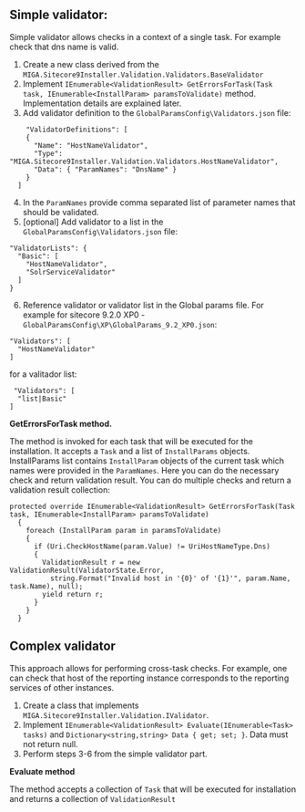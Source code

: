 ## Simple validator:

Simple validator allows checks in a context of a single task. For example check that dns name is valid.
1. Create a new class derived from the `MIGA.Sitecore9Installer.Validation.Validators.BaseValidator`
2. Implement `IEnumerable<ValidationResult> GetErrorsForTask(Task task, IEnumerable<InstallParam> paramsToValidate)` method. Implementation details are explained later.
3. Add validator definition to the `GlobalParamsConfig\Validators.json` file:
```
    "ValidatorDefinitions": [   
    {
      "Name": "HostNameValidator",
      "Type": "MIGA.Sitecore9Installer.Validation.Validators.HostNameValidator",
      "Data": { "ParamNames": "DnsName" }
    }
  ]
  ```
  4. In the `ParamNames` provide comma separated list of parameter names that should be validated.
  5. [optional] Add validator to a list in the `GlobalParamsConfig\Validators.json` file:
  ```
  "ValidatorLists": {    
    "Basic": [
      "HostNameValidator",
      "SolrServiceValidator"
    ] 
  }
  ```
  6. Reference validator or validator list in the Global params file. For example for sitecore 9.2.0 XP0 - `GlobalParamsConfig\XP\GlobalParams_9.2_XP0.json`:
  ```
  "Validators": [
    "HostNameValidator"
  ]
  ```
  for a valitador list:
  ```
   "Validators": [
    "list|Basic"
  ]
  ```
  
  
  
  **GetErrorsForTask method.**
  
  The method is invoked for each task that will be executed for the installation. It accepts a `Task` and a list of `InstallParams` objects. 
  InstallParams list contains `InstallParam` objects of the current task which names were provided in the `ParamNames`. 
  Here you can do the necessary check and return validation result. You can do multiple checks and return a validation result collection:
  ```
  protected override IEnumerable<ValidationResult> GetErrorsForTask(Task task, IEnumerable<InstallParam> paramsToValidate)
    {
      foreach (InstallParam param in paramsToValidate)
      {
        if (Uri.CheckHostName(param.Value) != UriHostNameType.Dns)
        {
          ValidationResult r = new ValidationResult(ValidatorState.Error,
            string.Format("Invalid host in '{0}' of '{1}'", param.Name, task.Name), null);
          yield return r;
        }
      }
    }
```
    
## Complex validator

This approach allows for performing cross-task checks. For example, one can check that host of the reporting instance corresponds to the reporting services of other instances.
1. Create a class that implements `MIGA.Sitecore9Installer.Validation.IValidator`.
2. Implement `IEnumerable<ValidationResult> Evaluate(IEnumerable<Task> tasks)` and `Dictionary<string,string> Data { get; set; }`. 
Data must not return null.
3. Perform steps 3-6 from the simple validator part.

**Evaluate method**

The method accepts a collection of `Task` that will be executed for installation and returns a collection of `ValidationResult`
    
  
